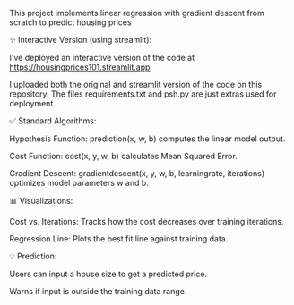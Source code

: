This project implements linear regression with gradient descent from scratch to predict housing prices


✨ Interactive Version (using streamlit):

I've deployed an interactive version of the code at https://housingprices101.streamlit.app

I uploaded both the original and streamlit version of the code on this repository.
The files requirements.txt and psh.py are just extras used for deployment.


✅ Standard Algorithms:

Hypothesis Function: prediction(x, w, b) computes the linear model output.

Cost Function: cost(x, y, w, b) calculates Mean Squared Error.

Gradient Descent: gradientdescent(x, y, w, b, learningrate, iterations) optimizes model parameters w and b.


📊 Visualizations:

Cost vs. Iterations: Tracks how the cost decreases over training iterations.

Regression Line: Plots the best fit line against training data.


💡 Prediction:

Users can input a house size to get a predicted price.

Warns if input is outside the training data range.

